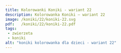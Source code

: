 ```yaml
---
title: Kolorowanki Koniki - wariant 22
description: Kolorowanka Koniki – wariant 22
image: /koniki/22/koniki-22.svg
pdf:   /koniki/22/koniki-22.pdf
tags:
 - zwierzeta
 - koniki
alt: "koniki kolorowanka dla dzieci - wariant 22"
---
```

